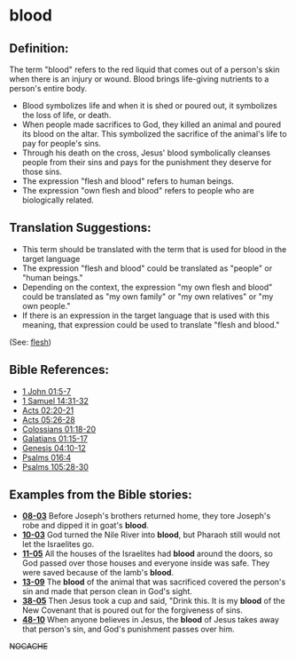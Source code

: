 # blood #

## Definition: ##

The term "blood" refers to the red liquid that comes out of a person's skin when there is an injury or wound. Blood brings life-giving nutrients to a person's entire body.

* Blood symbolizes life and when it is shed or poured out, it symbolizes the loss of life, or death.
* When people made sacrifices to God, they killed an animal and poured its blood on the altar. This symbolized the sacrifice of the animal's life to pay for people's sins.
* Through his death on the cross, Jesus' blood symbolically cleanses people from their sins and pays for the punishment they deserve for those sins.
* The expression "flesh and blood" refers to human beings.
* The expression "own flesh and blood" refers to people who are biologically related.

## Translation Suggestions: ##

* This term should be translated with the term that is used for blood in the target language
* The expression "flesh and blood" could be translated as "people" or "human beings."
* Depending on the context, the expression "my own flesh and blood" could be translated as "my own family" or "my own relatives" or "my own people."
* If there is an expression in the target language that is used with this meaning, that expression could be used to translate "flesh and blood."

(See: [flesh](../kt/flesh.md))

## Bible References: ##

* [1 John 01:5-7](https://door43.org/en/bible/notes/1jn/01/05)
* [1 Samuel 14:31-32](https://door43.org/en/bible/notes/1sa/14/31)
* [Acts 02:20-21](https://door43.org/en/bible/notes/act/02/20)
* [Acts 05:26-28](https://door43.org/en/bible/notes/act/05/26)
* [Colossians 01:18-20](https://door43.org/en/bible/notes/col/01/18)
* [Galatians 01:15-17](https://door43.org/en/bible/notes/gal/01/15)
* [Genesis 04:10-12](https://door43.org/en/bible/notes/gen/04/10)
* [Psalms 016:4](https://door43.org/en/bible/notes/psa/016/004)
* [Psalms 105:28-30](https://door43.org/en/bible/notes/psa/105/028)

## Examples from the Bible stories: ##

* __[08-03](https://door43.org/en/obs/notes/frames/08-03)__ Before Joseph's brothers returned home, they tore Joseph's robe and dipped it in goat's __blood__.
* __[10-03](https://door43.org/en/obs/notes/frames/10-03)__ God turned the Nile River into __blood__, but Pharaoh still would not let the Israelites go.
* __[11-05](https://door43.org/en/obs/notes/frames/11-05)__ All the houses of the Israelites had __blood__  around the doors, so God passed over those houses and everyone inside was safe. They were saved because of the lamb's __blood__.
* __[13-09](https://door43.org/en/obs/notes/frames/13-09)__ The __blood__  of the animal that was sacrificed covered the person's sin and made that person clean in God's sight.
* __[38-05](https://door43.org/en/obs/notes/frames/38-05)__ Then Jesus took a cup and said, "Drink this. It is my __blood__  of the New Covenant that is poured out for the forgiveness of sins.
* __[48-10](https://door43.org/en/obs/notes/frames/48-10)__ When anyone believes in Jesus, the __blood__  of Jesus takes away that person's sin, and God's punishment passes over him.



~~NOCACHE~~
